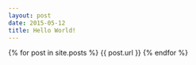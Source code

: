 ```yaml
---
layout: post
date: 2015-05-12
title: Hello World!
---
```

{% for post in site.posts %}
	{{ post.url }}
{% endfor %}
